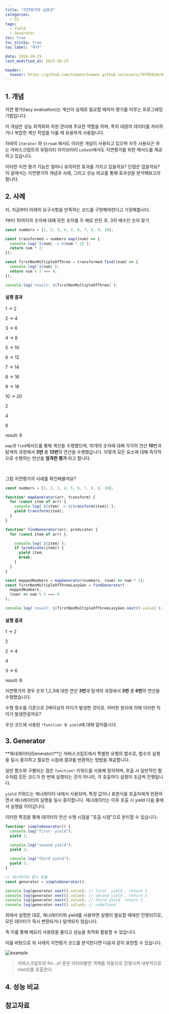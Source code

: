 ```yaml
---
title: "지연평가와 실용성"
categories:
  - CS
tags:
  - Yield
  - Generator
toc: true
toc_sticky: true
toc_label: "목차"

date: 2024-10-23
last_modified_at: 2023-10-23

header:
  teaser: https://github.com/teawon/teawon.github.io/assets/78795820/6eeff15c-206a-48d3-893e-f6414b3276e0
---
```


## 1. 개념

지연 평가(lazy evaluation)는 계산이 실제로 필요할 때까지 평가를 미루는 프로그래밍 기법입니다.

이 개념은 성능 최적화와 자원 관리에 주요한 역할을 하며, 특히 대량의 데이터를 처리하거나 복잡한 계산 작업을 다룰 때 유용하게 사용됩니다.

자바의 `Iterator` 와 `Stream` 에서도 이러한 개념이 사용되고 있으며 자주 사용되곤 하는 자바스크립트의 유틸리티 라이브러리 `Lodash`에서도 지연평가를 위한 메서드를 제공하고 있습니다.

이러한 지연 평가 기능은 얼마나 유의미한 효과를 가지고 있을까요? 단점은 없을까요? 이 글에서는 지연평가의 개념과 사례, 그리고 성능 비교를 통해 효과성을 분석해보고자 합니다.

## 2. 사례

자, 지금부터 아래의 요구사항을 만족하는 코드를 구현해야한다고 가정해봅시다.

<div class="notice">
 <p>1부터 10까지의 숫자에 대해 모든 숫자를 두 배로 만든 후, 3의 배수인 숫자 찾기</p>
</div>

```javascript
const numbers = [1, 2, 3, 4, 5, 6, 7, 8, 9, 10];

const transformed = numbers.map((num) => {
  console.log(`${num} -> ${num * 2}`);
  return num * 2;
});

const firstNonMultipleOfThree = transformed.find((num) => {
  console.log(`${num}`);
  return num % 3 === 0;
});

console.log(`result: ${firstNonMultipleOfThree}`);
```

<div class="notice--success notice--base">
<h4>실행 결과</h4>
   <p>1 -> 2</p>
   <p>2 -> 4</p>
   <p>3 -> 6</p>
   <p>4 -> 8</p>
   <p>5 -> 10</p>
   <p>6 -> 12</p>
   <p>7 -> 14</p>
   <p>8 -> 16</p>
   <p>9 -> 18</p>
   <p>10 -> 20</p>
   <p>2</p>
   <p>4</p>
   <p>6</p>
   <p>result: 6</p>
</div>

`map`과 `find`메서드를 통해 계산을 수행했으며, 10개의 숫자에 대해 각각의 연산 **10**번과 탐색의 과정에서 **3번** 총 **13번**의 연산을 수행했습니다. 이렇게 모든 요소에 대해 즉각적으로 수행하는 연산을 **엄격한 평가** 라고 합니다.

<br>

그럼 지연평가의 사례를 확인해볼까요?

```javascript
const numbers = [1, 2, 3, 4, 5, 6, 7, 8, 9, 10];

function* mapGenerator(arr, transform) {
  for (const item of arr) {
    console.log(`${item} -> ${transform(item)}`);
    yield transform(item);
  }
}

function* findGenerator(arr, predicate) {
  for (const item of arr) {.

    console.log(`${item}`);
    if (predicate(item)) {
      yield item;
      break;
    }
  }
}

const mappedNumbers = mapGenerator(numbers, (num) => num * 2);
const firstNonMultipleOfThreeLazyGen = findGenerator(
  mappedNumbers,
  (num) => num % 3 === 0
);

console.log(`result: ${firstNonMultipleOfThreeLazyGen.next().value}`);
```

<div class="notice--success notice--base">
<h4>실행 결과</h4>
   <p>1 -> 2</p>
   <p>2</p>
   <p>2 -> 4</p>
   <p>4</p>
   <p>3 -> 6</p>
   <p>result: 6</p>
</div>

지연평가의 경우 숫자 1,2,3에 대한 연산 **3번**과 탐색의 과정에서 **3번** 총 **6번**의 연산을 수행했습니다.

수행 횟수를 기준으로 2배이상의 차이가 발생한 것이죠. 어떠한 원리에 의해 이러한 차이가 발생한걸까요?

우선 코드에 사용된 `*function 및 yield`에 대해 알아봅시다.

## 3. Generator

**제네레이터(Generator)**는 자바스크립트에서 특별한 유형의 함수로, 함수의 실행을 일시 중지하고 필요한 시점에 결과를 반환하는 방법을 제공합니다.

일반 함수와 구별되는 점은 `function*` 키워드를 사용해 정의하며, 호출 시 일반적인 함수처럼 모든 코드가 한 번에 실행되는 것이 아니라, 각 호출마다 실행이 조금씩 진행됩니다.

`yield` 키워드는 제너레이터 내에서 사용되며, 특정 값이나 표현식을 호출자에게 반환하면서 제너레이터의 실행을 일시 중지합니다. 제너레이터는 이후 호출 시 yield 다음 줄에서 실행을 이어갑니다.

이러한 특징을 통해 데이터의 연산 수행 시점을 "호출 시점"으로 분리할 수 있습니다.

```javascript
function* simpleGenerator() {
  console.log("first  yield");
  yield 1;

  console.log("second yield");
  yield 2;

  console.log("third yield");
  yield 3;
}

// 제너레이터 함수 호출
const generator = simpleGenerator();

console.log(generator.next().value); // first  yield , return 1
console.log(generator.next().value); // second yield , return 2
console.log(generator.next().value); // third yield  return 3
console.log(generator.next().value); // undefined
```

위에서 설명한 대로, 제너레이터와 yield를 사용하면 실행이 필요할 때에만 진행되므로, 모든 데이터가 즉시 변환되거나 탐색되지 않습니다.

즉 이를 통해 메모리 사용량을 줄이고 성능을 최적화 활용할 수 있습니다.

이를 바탕으로 위 사례의 지연평가 코드를 분석한다면 다음과 같이 표현할 수 있습니다.

![example](https://github.com/user-attachments/assets/c4482835-8857-4d0d-81db-8fda59f81aad)

> 자바스크립트의 for...of 문은 이터러블한 객체를 자동으로 진행시켜 내부적으로 next()를 호출한다.

## 4. 성능 비교

## 참고자료
